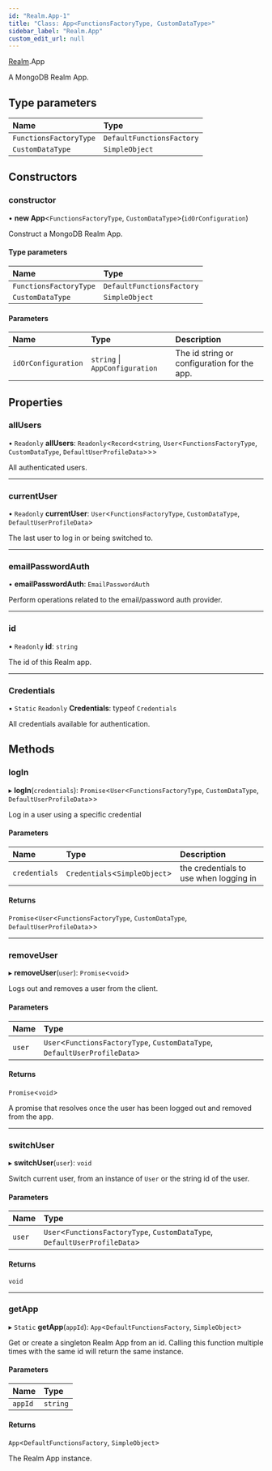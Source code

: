 ```yaml
---
id: "Realm.App-1"
title: "Class: App<FunctionsFactoryType, CustomDataType>"
sidebar_label: "Realm.App"
custom_edit_url: null
---
```


[Realm](../namespaces/Realm).App

A MongoDB Realm App.

## Type parameters

| Name | Type |
| :------ | :------ |
| `FunctionsFactoryType` | `DefaultFunctionsFactory` |
| `CustomDataType` | `SimpleObject` |

## Constructors

### constructor

• **new App**<`FunctionsFactoryType`, `CustomDataType`\>(`idOrConfiguration`)

Construct a MongoDB Realm App.

#### Type parameters

| Name | Type |
| :------ | :------ |
| `FunctionsFactoryType` | `DefaultFunctionsFactory` |
| `CustomDataType` | `SimpleObject` |

#### Parameters

| Name | Type | Description |
| :------ | :------ | :------ |
| `idOrConfiguration` | `string` \| `AppConfiguration` | The id string or configuration for the app. |

## Properties

### allUsers

• `Readonly` **allUsers**: `Readonly`<`Record`<`string`, `User`<`FunctionsFactoryType`, `CustomDataType`, `DefaultUserProfileData`\>\>\>

All authenticated users.

___

### currentUser

• `Readonly` **currentUser**: `User`<`FunctionsFactoryType`, `CustomDataType`, `DefaultUserProfileData`\>

The last user to log in or being switched to.

___

### emailPasswordAuth

• **emailPasswordAuth**: `EmailPasswordAuth`

Perform operations related to the email/password auth provider.

___

### id

• `Readonly` **id**: `string`

The id of this Realm app.

___

### Credentials

▪ `Static` `Readonly` **Credentials**: typeof `Credentials`

All credentials available for authentication.

## Methods

### logIn

▸ **logIn**(`credentials`): `Promise`<`User`<`FunctionsFactoryType`, `CustomDataType`, `DefaultUserProfileData`\>\>

Log in a user using a specific credential

#### Parameters

| Name | Type | Description |
| :------ | :------ | :------ |
| `credentials` | `Credentials`<`SimpleObject`\> | the credentials to use when logging in |

#### Returns

`Promise`<`User`<`FunctionsFactoryType`, `CustomDataType`, `DefaultUserProfileData`\>\>

___

### removeUser

▸ **removeUser**(`user`): `Promise`<`void`\>

Logs out and removes a user from the client.

#### Parameters

| Name | Type |
| :------ | :------ |
| `user` | `User`<`FunctionsFactoryType`, `CustomDataType`, `DefaultUserProfileData`\> |

#### Returns

`Promise`<`void`\>

A promise that resolves once the user has been logged out and removed from the app.

___

### switchUser

▸ **switchUser**(`user`): `void`

Switch current user, from an instance of `User` or the string id of the user.

#### Parameters

| Name | Type |
| :------ | :------ |
| `user` | `User`<`FunctionsFactoryType`, `CustomDataType`, `DefaultUserProfileData`\> |

#### Returns

`void`

___

### getApp

▸ `Static` **getApp**(`appId`): `App`<`DefaultFunctionsFactory`, `SimpleObject`\>

Get or create a singleton Realm App from an id.
Calling this function multiple times with the same id will return the same instance.

#### Parameters

| Name | Type |
| :------ | :------ |
| `appId` | `string` |

#### Returns

`App`<`DefaultFunctionsFactory`, `SimpleObject`\>

The Realm App instance.
